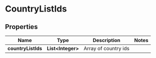 
# CountryListIds

## Properties
Name | Type | Description | Notes
------------ | ------------- | ------------- | -------------
**countryListIds** | **List&lt;Integer&gt;** | Array of country ids | 



